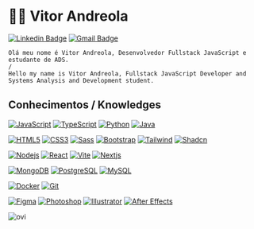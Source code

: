 # :man_technologist: Vitor Andreola



[![Linkedin Badge](https://img.shields.io/badge/-LinkedIn-blue?style=flat-square&logo=Linkedin&logoColor=white&link=https://www.linkedin.com/in/dev-andreola/)](https://www.linkedin.com/in/dev-andreola)
[![Gmail Badge](https://img.shields.io/badge/-Gmail-c14438?style=flat-square&logo=Gmail&logoColor=white&link=mailto:dev.andreola@gmail.com)](mailto:dev.andreola@gmail.com)

    Olá meu nome é Vitor Andreola, Desenvolvedor Fullstack JavaScript e estudante de ADS.
    /
    Hello my name is Vitor Andreola, Fullstack JavaScript Developer and Systems Analysis and Development student.

## Conhecimentos / Knowledges

[![JavaScript](https://img.shields.io/badge/-JavaScript-black?style=flat-square&logo=javascript&logoColor=white&link=https://github.com/dev-andreola/)](https://github.com/dev-andreola/)
[![TypeScript](https://img.shields.io/badge/-TypeScript-black?style=flat-square&logo=typescript&logoColor=white&link=https://github.com/dev-andreola/)](https://github.com/dev-andreola/)
[![Python](https://img.shields.io/badge/-Python-black?style=flat-square&logo=python&logoColor=white&link=https://github.com/dev-andreola/)](https://github.com/dev-andreola/)
[![Java](https://img.shields.io/badge/-Java-black?style=flat-square&logo=openjdk&logoColor=white&link=https://github.com/dev-andreola/)](https://github.com/dev-andreola/)

[![HTML5](https://img.shields.io/badge/-HTML5-black?style=flat-square&logo=html5&logoColor=white&link=https://github.com/dev-andreola/)](https://github.com/dev-andreola/)
[![CSS3](https://img.shields.io/badge/-CSS3-black?style=flat-square&logo=css3&logoColor=white&link=https://github.com/dev-andreola/)](https://github.com/dev-andreola/)
[![Sass](https://img.shields.io/badge/-Sass-black?style=flat-square&logo=sass&logoColor=white&link=https://github.com/dev-andreola/)](https://github.com/dev-andreola/)
[![Bootstrap](https://img.shields.io/badge/-Bootstrap-black?style=flat-square&logo=bootstrap&logoColor=white&link=https://github.com/dev-andreola/)](https://github.com/dev-andreola/)
[![Tailwind](https://img.shields.io/badge/-Tailwind-black?style=flat-square&logo=tailwindcss&logoColor=white&link=https://github.com/dev-andreola/)](https://github.com/dev-andreola/)
[![Shadcn](https://img.shields.io/badge/-Shadcn/ui-black?style=flat-square&logo=shadcn/ui&logoColor=white&link=https://github.com/dev-andreola/)](https://github.com/dev-andreola/)

[![Nodejs](https://img.shields.io/badge/-Nodejs-black?style=flat-square&logo=Node.js&logoColor=white&link=https://github.com/dev-andreola/)](https://github.com/dev-andreola/)
[![React](https://img.shields.io/badge/-React-black?style=flat-square&logo=react&logoColor=white&link=https://github.com/dev-andreola/)](https://github.com/dev-andreola/)
[![Vite](https://img.shields.io/badge/-Vite-black?style=flat-square&logo=vite&logoColor=white&link=https://github.com/dev-andreola/)](https://github.com/dev-andreola/)
[![Nextjs](https://img.shields.io/badge/-Nextjs-black?style=flat-square&logo=Next.js&link=https://github.com/dev-andreola/)](https://github.com/dev-andreola/)

[![MongoDB](https://img.shields.io/badge/-MongoDB-black?style=flat-square&logo=mongodb&logoColor=white&link=https://github.com/dev-andreola/)](https://github.com/dev-andreola/)
[![PostgreSQL](https://img.shields.io/badge/-PostgreSQL-black?style=flat-square&logo=postgresql&logoColor=white&link=https://github.com/dev-andreola/)](https://github.com/dev-andreola/)
[![MySQL](https://img.shields.io/badge/-MySQL-black?style=flat-square&logo=mysql&logoColor=white&link=https://github.com/dev-andreola/)](https://github.com/dev-andreola/)

[![Docker](https://img.shields.io/badge/-Docker-black?style=flat-square&logo=docker&logoColor=white&link=https://github.com/dev-andreola/)](https://github.com/dev-andreola/)
[![Git](https://img.shields.io/badge/-Git-black?style=flat-square&logo=git&logoColor=white&link=https://github.com/dev-andreola/)](https://github.com/dev-andreola/)

[![Figma](https://img.shields.io/badge/-Figma-black?style=flat-square&logo=figma&logoColor=white&link=https://github.com/dev-andreola/)](https://github.com/dev-andreola/)
[![Photoshop](https://img.shields.io/badge/-Photoshop-black?style=flat-square&logo=Adobe-photoshop&logoColor=white&link=https://github.com/dev-andreola/)](https://github.com/dev-andreola/)
[![Illustrator](https://img.shields.io/badge/-Illustrator-black?style=flat-square&logo=Adobe-illustrator&logoColor=white&link=https://github.com/dev-andreola/)](https://github.com/dev-andreola/)
[![After Effects](https://img.shields.io/badge/-AfterEffects-black?style=flat-square&logo=Adobe-after-effects&logoColor=white&link=https://github.com/dev-andreola/)](https://github.com/dev-andreola/)

<img src="https://github-readme-stats.vercel.app/api/top-langs?username=dev-andreola&show_icons=true&locale=en&layout=compact&theme=dark" alt="ovi" />

